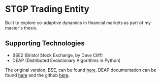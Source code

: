 # STGP Trading Entity

Built to explore co-adaptive dynamics in financial markets as part of my master's thesis.


## Supporting Technologies
<ul>
    <li> BSE2 (Bristol Stock Exchange, by Dave Cliff)
    <li> DEAP (Distributed Evolutionary Algorithms in Python)
</ul>

The original version, BSE, can be found [here][1].
DEAP documentation can be found [here][2] and the github [here][3].



[1]: <https://github.com/davecliff/BristolStockExchange> "Bristol Stock Exchange"
[2]: <https://deap.readthedocs.io/en/master/> "DEAP Documentation"
[3]: <https://github.com/DEAP/deap> "DEAP github"